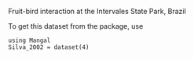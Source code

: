 Fruit-bird interaction at the Intervales State Park, Brazil

To get this dataset from the package, use

    using Mangal
    Silva_2002 = dataset(4)

